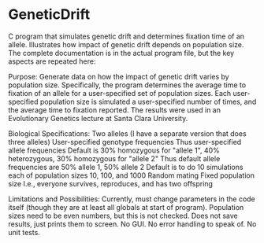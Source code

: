 # GeneticDrift
C program that simulates genetic drift and determines fixation time of an allele. 
Illustrates how impact of genetic drift depends on population size.
The complete documentation is in the actual program file, but the key aspects are repeated here:

Purpose:
Generate data on how the impact of genetic drift varies 
by population size. Specifically, the program determines the 
average time to fixation of an allele for a user-specified 
set of population sizes. Each user-specified population size is
simulated a user-specified number of times, and the average time 
to fixation reported. The results were used in an Evolutionary 
Genetics lecture at Santa Clara University.

Biological Specifications:
Two alleles (I have a separate version that does three alleles)
User-specified genotype frequencies
    Thus user-specified allele frequencies
    Default is 30% homozygous for "allele 1", 40% heterozygous, 30% homozygous for "allele 2"
         Thus default allele frequencies are 50% allele 1, 50% allele 2
    Default is to do 10 simulations each of population sizes 10, 100, and 1000
    Random mating
    Fixed population size
    I.e., everyone survives, reproduces, and has two offspring
    
Limitations and Possibilities:
    Currently, must change parameters in the code itself (though they are at least all globals at start of program).
    Population sizes need to be even numbers, but this is not checked.
    Does not save results, just prints them to screen.
    No GUI.
    No error handling to speak of.
    No unit tests.
    
